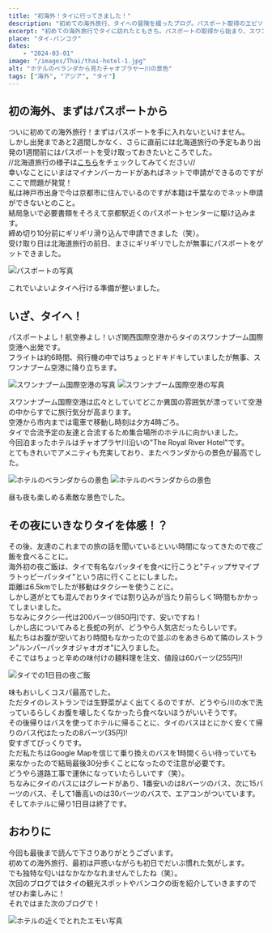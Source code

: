 ```yaml
---
title: "初海外！タイに行ってきました！"
description: "初めての海外旅行、タイへの冒険を綴ったブログ。パスポート取得のエピソードから始まり、関西空港からスワンナプーム空港に到着し、タイの異国情緒溢れる雰囲気を体験。タイの美味しい料理や、ユニークな交通事情も紹介。初日を終えて、タイでの冒険が始まったばかり。"
excerpt: "初めての海外旅行でタイに訪れたともきち。パスポートの取得から始まり、スワンナプーム空港に到着し、タイの街を体感。タイ名物パッタイを食べるも、人気店の長蛇の列に並ぶのを諦め、隣のレストランで美味しい麺料理を楽しむ。交通事情やコスパ最高のバス事情も紹介。次回のタイ観光スポット編もお楽しみに！"
place: "タイ-バンコク"
dates:
    - "2024-03-01"
image: "/images/Thai/thai-hotel-1.jpg"
alt: "ホテルのベランダから見たチャオプラヤー川の景色"
tags: ["海外", "アジア", "タイ"]
---
```


## 初の海外、まずはパスポートから

ついに初めての海外旅行！まずはパスポートを手に入れないといけません。  
しかし出発まであと2週間しかなく、さらに直前には北海道旅行の予定もあり出発の1週間前にはパスポートを受け取っておきたいところでした。  
//北海道旅行の様子は[こちら](Hokkaido1)をチェックしてみてください//  
幸いなことにいまはマイナンバーカードがあればネットで申請ができるのですがここで問題が発覚！  
私は神戸市出身で今は京都市に住んでいるのですが本籍は千葉なのでネット申請ができないとのこと。  
結局急いで必要書類をそろえて京都駅近くのパスポートセンターに駆け込みます。  
締め切り10分前にギリギリ滑り込んで申請できました（笑）。  
受け取り日は北海道旅行の前日、まさにギリギリでしたが無事にパスポートをゲットできました。  

![パスポートの写真](/images/Thai/passport.jpg)

これでいよいよタイへ行ける準備が整いました。  

## いざ、タイへ！

パスポートよし！航空券よし！いざ関西国際空港からタイのスワンナプーム国際空港へ出発です。  
フライトは約6時間、飛行機の中ではちょっとドキドキしていましたが無事、スワンナプーム空港に降り立ちます。  

![スワンナプーム国際空港の写真](/images/Thai/suvarnabhumi-1.jpg)
![スワンナプーム国際空港の写真](/images/Thai/suvarnabhumi-2.jpg)

スワンナプーム国際空港は広々としていてどこか異国の雰囲気が漂っていて空港の中からすでに旅行気分が高まります。  
空港から市内までは電車で移動し時刻は夕方4時ごろ。  
タイで合流予定の友達と合流するため集合場所のホテルに向かいました。  
今回泊まったホテルはチャオプラヤ川沿いの"The Royal River Hotel"です。  
とてもきれいでアメニティも充実しており、またベランダからの景色が最高でした。  

![ホテルのベランダからの景色](/images/Thai/thai-hotel-1.jpg)
![ホテルのベランダからの景色](/images/Thai/thai-hotel-2.jpg)

昼も夜も楽しめる素敵な景色でした。  

## その夜にいきなりタイを体感！？

その後、友達のこれまでの旅の話を聞いているといい時間になってきたので夜ご飯を食べることに。  
海外初の夜ご飯は、タイで有名なパッタイを食べに行こうと"ティップサマイプラトゥピーパッタイ"という店に行くことにしました。  
距離は6.5kmでしたが移動はタクシーを使うことに。  
しかし道がとても混んでおりタイでは割り込みが当たり前らしく1時間もかかってしまいました。  
ちなみにタクシー代は200バーツ(850円)です、安いですね！  
しかし店についてみると長蛇の列が、どうやら人気店だったらしいです。  
私たちはお腹が空いており時間もなかったので並ぶのをあきらめて隣のレストラン"ルンパーパッタオジャオガオ"に入りました。  
そこではちょっと辛めの味付けの麺料理を注文、値段は60バーツ(255円)!  

![タイでの1日目の夜ご飯](/images/Thai/thai-food-1.jpg)

味もおいしくコスパ最高でした。  
ただタイのレストランでは生野菜がよく出てくるのですが、どうやら川の水で洗っているらしくお腹を壊したくなかったら食べないほうがいいそうです。  
その後帰りはバスを使ってホテルに帰ることに、タイのバスはとにかく安くて帰りのバス代はたったの8バーツ(35円)!  
安すぎてびっくりです。  
ただ私たちはGoogle Mapを信じて乗り換えのバスを1時間くらい待っていても来なかったので結局最後30分歩くことになったので注意が必要です。  
どうやら道路工事で運休になっていたらしいです（笑）。  
ちなみにタイのバスにはグレードがあり、1番安いのは8バーツのバス、次に15バーツのバス、そして1番高いのは30バーツのバスで、エアコンがついています。  
そしてホテルに帰り1日目は終了です。  

## おわりに

今回も最後まで読んで下さりありがとうございます。  
初めての海外旅行、最初は戸惑いながらも初日でだいぶ慣れた気がします。  
でも独特な匂いはなかなかなれませんでしたね（笑）。  
次回のブログではタイの観光スポットやバンコクの街を紹介していきますのでぜひお楽しみに！  
それではまた次のブログで！  

![ホテルの近くでとれたエモい写真](/images/Thai/thai-streetscape.jpg)
